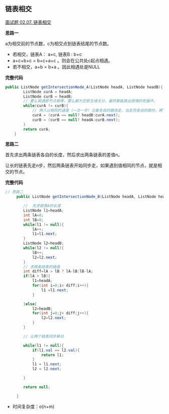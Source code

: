 ## 链表相交

[面试题 02.07. 链表相交](https://leetcode-cn.com/problems/intersection-of-two-linked-lists-lcci/)

**思路一**

a为相交前的节点数，c为相交点到链表结尾的节点数。

- 若相交，链表A： a+c, 链表B : b+c
- a+c+b+c = b+c+a+c 。则会在公共处c起点相遇。
- 若不相交，a+b = b+a 。因此相遇处是NULL

**完整代码**

~~~ java
public ListNode getIntersectionNode_A(ListNode headA, ListNode headB){
        ListNode curA = headA;
        ListNode curB = headB;
        // 要么相遇即节点相等，要么都为空即无缘无分，最终都能跳出感情的死循环。
        while(curA != curB){
            // 两人以相同的速度（一次一步）沿着各自的路径走，当走完各自的路时，再“跳”至对方的路上。（起点平齐速度相同，终点即为相遇点）
            curA = (curA == null? headB:curA.next);
            curB = (curB == null? headA:curB.next);
        }
        return curA;
    }
~~~

**思路二**

首先求出两条链表各自的长度，然后求出两条链表的差值n。

让长的链表先走n步，然后两条链表开始同步走，如果遇到值相同的节点，就是相交的节点。

**完整代码**

~~~ java
// 思路二
     public ListNode getIntersectionNode_B(ListNode headA, ListNode headB) {

        //  先求链表A的长度
        ListNode l1=headA;
        int lA=0;
        int lB=0;
        while(l1 != null){
            lA++;
            l1=l1.next;
        }
        ListNode l2=headB;
        while(l2 != null){
            lB++;
            l2=l2.next;
        }
        // 求两条链表的插值
        int diff=lA > lB ? lA-lB:lB-lA;
        if(lA > lB){
            l1=headA;
            for(int i=0;i< diff;i++){
                l1 =l1.next;
            }

        }else{
            l2=headB;
            for(int j=0;j< diff;j++){
                l2=l2.next;
            }
        }

        // 让两个链表同步移动

        while(l1 != null){
            if(l1.val == l2.val){
                return l1;
            }
            l1 = l1.next;
            l2 = l2.next;

        }

        return null;

     }
~~~

- 时间复杂度：o(n+m)